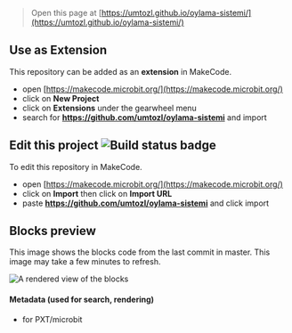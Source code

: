 
> Open this page at [https://umtozl.github.io/oylama-sistemi/](https://umtozl.github.io/oylama-sistemi/)

## Use as Extension

This repository can be added as an **extension** in MakeCode.

* open [https://makecode.microbit.org/](https://makecode.microbit.org/)
* click on **New Project**
* click on **Extensions** under the gearwheel menu
* search for **https://github.com/umtozl/oylama-sistemi** and import

## Edit this project ![Build status badge](https://github.com/umtozl/oylama-sistemi/workflows/MakeCode/badge.svg)

To edit this repository in MakeCode.

* open [https://makecode.microbit.org/](https://makecode.microbit.org/)
* click on **Import** then click on **Import URL**
* paste **https://github.com/umtozl/oylama-sistemi** and click import

## Blocks preview

This image shows the blocks code from the last commit in master.
This image may take a few minutes to refresh.

![A rendered view of the blocks](https://github.com/umtozl/oylama-sistemi/raw/master/.github/makecode/blocks.png)

#### Metadata (used for search, rendering)

* for PXT/microbit
<script src="https://makecode.com/gh-pages-embed.js"></script><script>makeCodeRender("{{ site.makecode.home_url }}", "{{ site.github.owner_name }}/{{ site.github.repository_name }}");</script>
